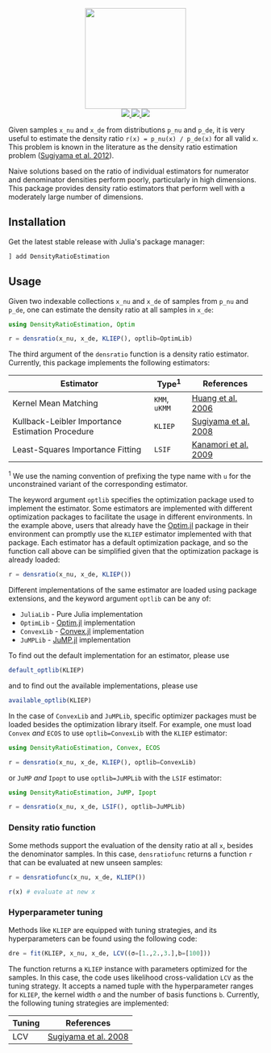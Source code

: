 <p align="center">
  <img src="docs/DensRatio.png" height="200"><br>
  <a href="https://github.com/JuliaML/DensityRatioEstimation.jl/actions">
    <img src="https://img.shields.io/github/actions/workflow/status/JuliaML/DensityRatioEstimation.jl/CI.yml?branch=master&style=flat-square">
  </a>
  <a href="https://codecov.io/gh/JuliaML/DensityRatioEstimation.jl">
    <img src="https://img.shields.io/codecov/c/github/JuliaML/DensityRatioEstimation.jl?style=flat-square">
  </a>
  <a href="LICENSE">
    <img src="https://img.shields.io/badge/license-MIT-blue.svg?style=flat-square">
  </a>
</p>

Given samples `x_nu` and `x_de` from distributions `p_nu` and `p_de`, it is very
useful to estimate the density ratio `r(x) = p_nu(x) / p_de(x)` for all valid `x`.
This problem is known in the literature as the density ratio estimation problem
([Sugiyama et al. 2012](https://www.cambridge.org/core/books/density-ratio-estimation-in-machine-learning/BCBEA6AEAADD66569B1E85DDDEAA7648)).

Naive solutions based on the ratio of individual estimators for numerator and
denominator densities perform poorly, particularly in high dimensions. This
package provides density ratio estimators that perform well with a moderately
large number of dimensions.

## Installation

Get the latest stable release with Julia's package manager:

```julia
] add DensityRatioEstimation
```

## Usage

Given two indexable collections `x_nu` and `x_de` of samples from `p_nu` and
`p_de`, one can estimate the density ratio at all samples in `x_de`:

```julia
using DensityRatioEstimation, Optim

r = densratio(x_nu, x_de, KLIEP(), optlib=OptimLib)
```

The third argument of the `densratio` function is a density ratio estimator.
Currently, this package implements the following estimators:

| Estimator | Type<sup>1</sup> | References |
| --------- | ---- | ---------- |
| Kernel Mean Matching | `KMM`, `uKMM` | [Huang et al. 2006](https://papers.nips.cc/paper/3075-correcting-sample-selection-bias-by-unlabeled-data.pdf) |
| Kullback-Leibler Importance Estimation Procedure | `KLIEP` | [Sugiyama et al. 2008](https://link.springer.com/article/10.1007/s10463-008-0197-x) |
| Least-Squares Importance Fitting | `LSIF` | [Kanamori et al. 2009](http://www.jmlr.org/papers/volume10/kanamori09a/kanamori09a.pdf) |

<sup>1</sup> We use the naming convention of prefixing the type name with `u` for the unconstrained variant of the corresponding estimator.

The keyword argument `optlib` specifies the optimization package used to implement
the estimator. Some estimators are implemented with different optimization packages
to facilitate the usage in different environments. In the example above, users that
already have the [Optim.jl](https://github.com/JuliaNLSolvers/Optim.jl) package in
their environment can promptly use the `KLIEP` estimator implemented with that package.
Each estimator has a default optimization package, and so the function call above
can be simplified given that the optimization package is already loaded:

```julia
r = densratio(x_nu, x_de, KLIEP())
```

Different implementations of the same estimator are loaded using package extensions,
and the keyword argument `optlib` can be any of:

* `JuliaLib`  - Pure Julia implementation
* `OptimLib`  - [Optim.jl](https://github.com/JuliaNLSolvers/Optim.jl) implementation
* `ConvexLib` - [Convex.jl](https://github.com/JuliaOpt/Convex.jl) implementation
* `JuMPLib`   - [JuMP.jl](https://github.com/JuliaOpt/JuMP.jl) implementation

To find out the default implementation for an estimator, please use

```julia
default_optlib(KLIEP)
```

and to find out the available implementations, please use

```julia
available_optlib(KLIEP)
```

In the case of `ConvexLib` and `JuMPLib`, specific optimizer packages must be loaded
besides the optimization library itself. For example, one must load `Convex` *and* `ECOS`
to use `optlib=ConvexLib` with the `KLIEP` estimator:

```julia
using DensityRatioEstimation, Convex, ECOS

r = densratio(x_nu, x_de, KLIEP(), optlib=ConvexLib)
```

or `JuMP` *and* `Ipopt` to use `optlib=JuMPLib` with the `LSIF` estimator:

```julia
using DensityRatioEstimation, JuMP, Ipopt

r = densratio(x_nu, x_de, LSIF(), optlib=JuMPLib)
```

### Density ratio function

Some methods support the evaluation of the density ratio at all `x`, besides the
denominator samples. In this case, `densratiofunc` returns a function `r`
that can be evaluated at new unseen samples:

```julia
r = densratiofunc(x_nu, x_de, KLIEP())

r(x) # evaluate at new x
```

### Hyperparameter tuning

Methods like `KLIEP` are equipped with tuning strategies, and its hyperparameters
can be found using the following code:

```julia
dre = fit(KLIEP, x_nu, x_de, LCV((σ=[1.,2.,3.],b=[100]))
```

The function returns a `KLIEP` instance with parameters optimized for the samples.
In this case, the code uses likelihood cross-validation `LCV` as the tuning
strategy. It accepts a named tuple with the hyperparameter ranges for `KLIEP`,
the kernel width `σ` and the number of basis functions `b`. Currently, the
following tuning strategies are implemented:

| Tuning  | References |
| ------- | ---------- |
| LCV     | [Sugiyama et al. 2008](https://link.springer.com/article/10.1007/s10463-008-0197-x) |
